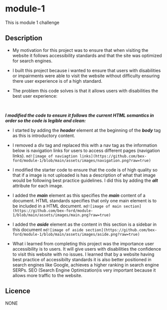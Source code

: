 # module-1
This is module 1 challenge

## Description

- My motivation for this project was to ensure that when visiting the website it follows accessibility standards and that the site was optimized for search engines. 

- I built this project because i wanted to ensure that users with disabilities or impairments were able to visit the website without difficulty ensuring there user experience is of a high standard. 

- The problem this code solves is that it allows users with disabilities the best user experience:




&nbsp;



***I modified the code to ensure it follows the current HTML semantics in order so the code is legible and clean:***

- I started by adding the ***header*** element at the beginning of the ***body*** tag as this is introductory content. 

- I removed a div tag and replaced this with a nav tag as the information below is navigation links for users to access different pages (navigation links). 
```md![image of naviagtion links](https://github.com/bex-ford/module-1/blob/main/assets/images/navigation.png?raw=true)```

- I modified the starter code to ensure that the code is of high quality so that if a image is not uploaded is has a description of what that image would be following best practice guidelines. I did this by adding the ***alt*** attribute for each image. 

- I added the ***main*** element as this specifies the ***main*** content of a document. HTML standards specifies that only one main element is to be included in a HTML document. ```md![image of main section](https://github.com/bex-ford/module-1/blob/main/assets/images/main.png?raw=true)```

- I added the ***aside*** element as the content in this section is a sidebar in this document ```md![image of aside section](https://github.com/bex-ford/module-1/blob/main/assets/images/aside.png?raw=true)```

- What i learned from completing this project was the importance user accessibility is to users. It will give users with disabilities the confidence to visit this website with no issues. I learned that by a website having best practice of accessibilty standards it is also better positioned in search engines like Google, achieves a higher ranking in search engine SERPs. SEO (Search Engine Optimization)is very important because it allows more traffic to the website.

## Licence 

NONE


